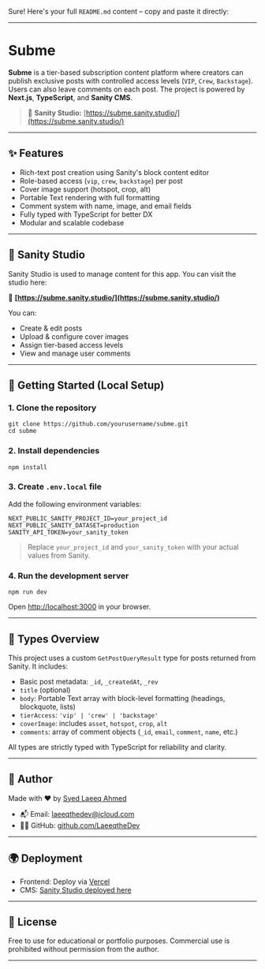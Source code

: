 Sure! Here's your full `README.md` content – copy and paste it directly:

---

# Subme

**Subme** is a tier-based subscription content platform where creators can publish exclusive posts with controlled access levels (`VIP`, `Crew`, `Backstage`). Users can also leave comments on each post. The project is powered by **Next.js**, **TypeScript**, and **Sanity CMS**.

> 🧠 **Sanity Studio:** [https://subme.sanity.studio/](https://subme.sanity.studio/)

---

## ✨ Features

* Rich-text post creation using Sanity's block content editor
* Role-based access (`vip`, `crew`, `backstage`) per post
* Cover image support (hotspot, crop, alt)
* Portable Text rendering with full formatting
* Comment system with name, image, and email fields
* Fully typed with TypeScript for better DX
* Modular and scalable codebase

---

## 🧱 Sanity Studio

Sanity Studio is used to manage content for this app. You can visit the studio here:

🔗 **[https://subme.sanity.studio/](https://subme.sanity.studio/)**

You can:

* Create & edit posts
* Upload & configure cover images
* Assign tier-based access levels
* View and manage user comments

---

## 🚀 Getting Started (Local Setup)

### 1. Clone the repository

```
git clone https://github.com/yourusername/subme.git
cd subme
```

### 2. Install dependencies

```
npm install
```

### 3. Create `.env.local` file

Add the following environment variables:

```
NEXT_PUBLIC_SANITY_PROJECT_ID=your_project_id
NEXT_PUBLIC_SANITY_DATASET=production
SANITY_API_TOKEN=your_sanity_token
```

> Replace `your_project_id` and `your_sanity_token` with your actual values from Sanity.

### 4. Run the development server

```
npm run dev
```

Open [http://localhost:3000](http://localhost:3000) in your browser.

---

## 📘 Types Overview

This project uses a custom `GetPostQueryResult` type for posts returned from Sanity. It includes:

* Basic post metadata: `_id`, `_createdAt`, `_rev`
* `title` (optional)
* `body`: Portable Text array with block-level formatting (headings, blockquote, lists)
* `tierAccess`: `'vip' | 'crew' | 'backstage'`
* `coverImage`: includes `asset`, `hotspot`, `crop`, `alt`
* `comments`: array of comment objects (`_id`, `email`, `comment`, `name`, etc.)

All types are strictly typed with TypeScript for reliability and clarity.

---

## 🧑 Author

Made with ❤️ by [Syed Laeeq Ahmed](https://www.linkedin.com/in/syed-laeeq-ahmed/)

* 📬 Email: [laeeqthedev@icloud.com](mailto:laeeqthedev@icloud.com)
* 🧑‍💻 GitHub: [github.com/LaeeqtheDev](https://github.com/LaeeqtheDev)

---

## 🌍 Deployment

* Frontend: Deploy via [Vercel](https://vercel.com)
* CMS: [Sanity Studio deployed here](https://subme.sanity.studio/)

---

## 📄 License

Free to use for educational or portfolio purposes. Commercial use is prohibited without permission from the author.

---


